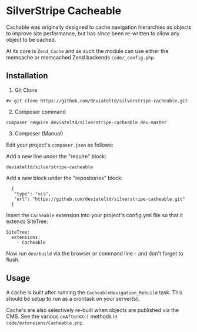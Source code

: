 # SilverStripe Cacheable

Cachable was originally designed to cache navigation hierarchies as objects to improve
site performance, but has since been re-written to allow any object to be cached.

At its core is `Zend_Cache` and as such the module can use either the memcache or
memcached Zend backends `code/_config.php`.

## Installation

  1) Git Clone


    #> git clone https://github.com/deviateltd/silverstripe-cacheable.git

  2) Composer command


    composer require deviateltd/silverstripe-cacheable dev-master

  3) Composer (Manual)

Edit your project's `composer.json` as follows:

Add a new line under the "require" block:


    deviateltd/silverstripe-cacheable

Add a new block under the "repositories" block:


      {
       "type": "vcs",
       "url": "https://github.com/deviateltd/silverstripe-cacheable.git"
      }

Insert the `Cacheable` extension into your project's config.yml file so that it extends SiteTree:


    SiteTree:
      extensions:
        - Cacheable

Now run `dev/build` via the browser or command line - and don't forget to flush.

## Usage

A cache is built after running the `CacheableNavigation_Rebuild` task. This should be
setup to run as a crontask on your server(s).

Cache's are also selectively re-built when objects are published via the CMS. See the
various `onAfterXX()` methods in `code/extensions/Cacheable.php`.
